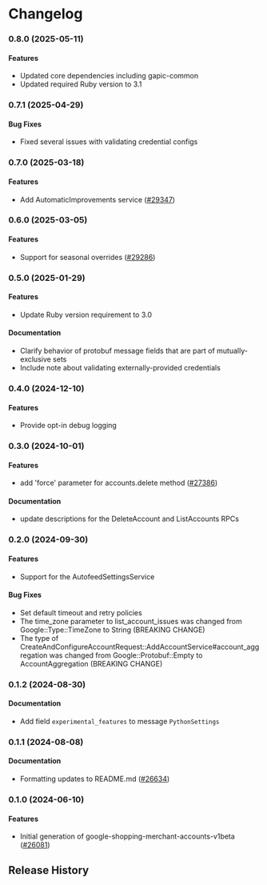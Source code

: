 # Changelog

### 0.8.0 (2025-05-11)

#### Features

* Updated core dependencies including gapic-common 
* Updated required Ruby version to 3.1 

### 0.7.1 (2025-04-29)

#### Bug Fixes

* Fixed several issues with validating credential configs 

### 0.7.0 (2025-03-18)

#### Features

* Add AutomaticImprovements service ([#29347](https://github.com/googleapis/google-cloud-ruby/issues/29347)) 

### 0.6.0 (2025-03-05)

#### Features

* Support for seasonal overrides ([#29286](https://github.com/googleapis/google-cloud-ruby/issues/29286)) 

### 0.5.0 (2025-01-29)

#### Features

* Update Ruby version requirement to 3.0 
#### Documentation

* Clarify behavior of protobuf message fields that are part of mutually-exclusive sets 
* Include note about validating externally-provided credentials 

### 0.4.0 (2024-12-10)

#### Features

* Provide opt-in debug logging 

### 0.3.0 (2024-10-01)

#### Features

* add 'force' parameter for accounts.delete method ([#27386](https://github.com/googleapis/google-cloud-ruby/issues/27386)) 
#### Documentation

* update descriptions for the DeleteAccount and ListAccounts RPCs 

### 0.2.0 (2024-09-30)

#### Features

* Support for the AutofeedSettingsService 
#### Bug Fixes

* Set default timeout and retry policies 
* The time_zone parameter to list_account_issues was changed from Google::Type::TimeZone to String (BREAKING CHANGE) 
* The type of CreateAndConfigureAccountRequest::AddAccountService#account_aggregation was changed from Google::Protobuf::Empty to AccountAggregation (BREAKING CHANGE) 

### 0.1.2 (2024-08-30)

#### Documentation

* Add field `experimental_features` to message `PythonSettings` 

### 0.1.1 (2024-08-08)

#### Documentation

* Formatting updates to README.md ([#26634](https://github.com/googleapis/google-cloud-ruby/issues/26634)) 

### 0.1.0 (2024-06-10)

#### Features

* Initial generation of google-shopping-merchant-accounts-v1beta ([#26081](https://github.com/googleapis/google-cloud-ruby/issues/26081)) 

## Release History
